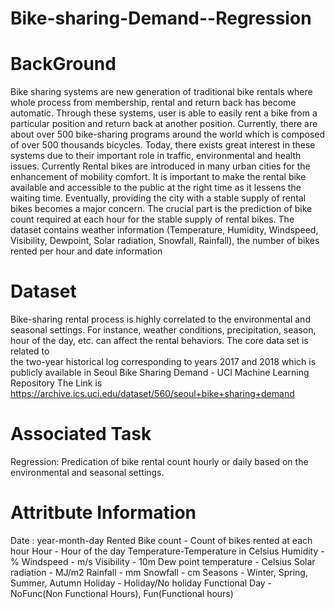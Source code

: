 # Bike-sharing-Demand--Regression

# BackGround
Bike sharing systems are new generation of traditional bike rentals where whole process from membership, rental and return 
back has become automatic. Through these systems, user is able to easily rent a bike from a particular position and return 
back at another position. Currently, there are about over 500 bike-sharing programs around the world which is composed of 
over 500 thousands bicycles. Today, there exists great interest in these systems due to their important role in traffic, 
environmental and health issues. 
Currently Rental bikes are introduced in many urban cities for the enhancement of mobility comfort. It is important to make the rental bike available and accessible to the public at the right time as it lessens the waiting time. Eventually, providing the city with a stable supply of rental bikes becomes a major concern. The crucial part is the prediction of bike count required at each hour for the stable supply of rental bikes. The dataset contains weather information (Temperature, Humidity, Windspeed, Visibility, Dewpoint, Solar radiation, Snowfall, Rainfall), the number of bikes rented per hour and date information

# Dataset 
Bike-sharing rental process is highly correlated to the environmental and seasonal settings. For instance, weather conditions,
precipitation, season, hour of the day, etc. can affect the rental behaviors. The core data set is related to  
the two-year historical log corresponding to years 2017 and 2018 which is publicly available in Seoul Bike Sharing Demand - UCI Machine Learning Repository 
The Link is https://archive.ics.uci.edu/dataset/560/seoul+bike+sharing+demand
# Associated Task
Regression: 
		Predication of bike rental count hourly or daily based on the environmental and seasonal settings.
  
# Attritbute Information
Date : year-month-day
Rented Bike count - Count of bikes rented at each hour 
Hour - Hour of the day
Temperature-Temperature in Celsius
Humidity - %
Windspeed - m/s
Visibility - 10m
Dew point temperature - Celsius 
Solar radiation - MJ/m2
Rainfall - mm
Snowfall - cm
Seasons - Winter, Spring, Summer, Autumn
Holiday - Holiday/No holiday
Functional Day - NoFunc(Non Functional Hours), Fun(Functional hours)
